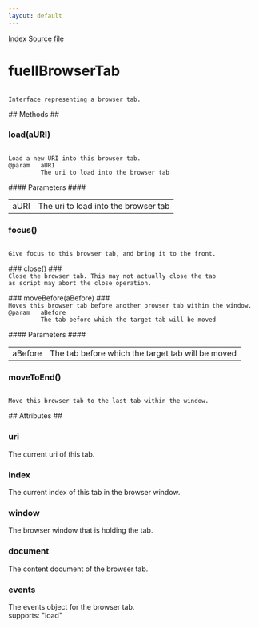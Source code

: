 ```yaml
---
layout: default
---
```

<div id='links'><a href="../index.html">Index</a>
<a href="http://dxr.mozilla.org/mozilla-central/source/browser/fuel/fuelIApplication.idl">Source file</a>
</div>

# fuelIBrowserTab #
<code>  
Interface representing a browser tab.  
  
</code>
## Methods ##

### load(aURI) ###
<code>  
Load a new URI into this browser tab.  
@param   aURI  
         The uri to load into the browser tab  
  
</code>
#### Parameters ####

<table>

<tr>
<td>aURI</td>
<td>         The uri to load into the browser tab  
</td>
</tr>

</table>

### focus() ###
<code>  
Give focus to this browser tab, and bring it to the front.  
  
</code>
### close() ###
<code>  
Close the browser tab. This may not actually close the tab  
as script may abort the close operation.  
  
</code>
### moveBefore(aBefore) ###
<code>  
Moves this browser tab before another browser tab within the window.  
@param   aBefore  
         The tab before which the target tab will be moved  
  
</code>
#### Parameters ####

<table>

<tr>
<td>aBefore</td>
<td>         The tab before which the target tab will be moved  
</td>
</tr>

</table>

### moveToEnd() ###
<code>  
Move this browser tab to the last tab within the window.  
  
</code>
## Attributes ##

### uri ###
  
The current uri of this tab.  
  

### index ###
  
The current index of this tab in the browser window.  
  

### window ###
  
The browser window that is holding the tab.  
  

### document ###
  
The content document of the browser tab.  
  

### events ###
  
The events object for the browser tab.  
supports: "load"  
  
